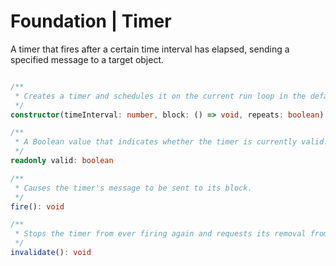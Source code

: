 # Foundation | Timer

A timer that fires after a certain time interval has elapsed, sending a specified message to a target object.

```typescript

/**
 * Creates a timer and schedules it on the current run loop in the default mode, you may set it repeats or not.
 */
constructor(timeInterval: number, block: () => void, repeats: boolean)

/**
 * A Boolean value that indicates whether the timer is currently valid.
 */
readonly valid: boolean

/**
 * Causes the timer's message to be sent to its block.
 */
fire(): void

/**
 * Stops the timer from ever firing again and requests its removal from its run loop.
 */
invalidate(): void

```